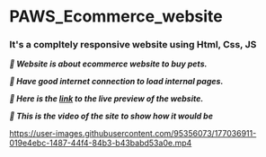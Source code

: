 # PAWS_Ecommerce_website 

### It's a compltely responsive website using Html, Css, JS

***&#x1F537;  Website is about ecommerce website to buy pets.***<br/>

***&#x1F537;  Have good internet connection to load internal pages.***<br/>

***&#x1F537;  Here is the <a href="https://paws-9ysldjn19-venkatavijayabhaskar007.vercel.app/">link</a> to the live preview of the website.***
<br/>
 

 ***&#x1F537;  This is the video of the site to show how it would be*** <br/>
 
 


https://user-images.githubusercontent.com/95356073/177036911-019e4ebc-1487-44f4-84b3-b43babd53a0e.mp4

